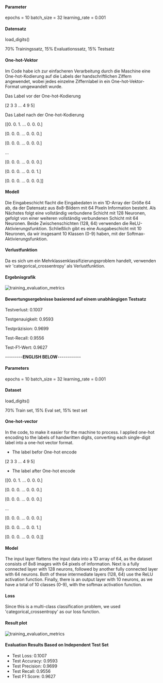 #### Parameter

epochs = 10
batch_size = 32
learning_rate = 0.001

#### Datensatz

load_digits()

70% Trainingssatz, 15% Evaluationssatz, 15% Testsatz

#### One-hot-Vektor

Im Code habe ich zur einfacheren Verarbeitung durch die Maschine eine One-hot-Kodierung auf die Labels der handschriftlichen Ziffern angewendet, wobei jedes einzelne Ziffernlabel in ein One-hot-Vektor-Format umgewandelt wurde.

Das Label vor der One-hot-Kodierung

[2 3 3 ... 4 9 5]

Das Label nach der One-hot-Kodierung

[[0. 0. 1. ... 0. 0. 0.]

[0. 0. 0. ... 0. 0. 0.]

[0. 0. 0. ... 0. 0. 0.]

...

[0. 0. 0. ... 0. 0. 0.]

[0. 0. 0. ... 0. 0. 1.]

[0. 0. 0. ... 0. 0. 0.]]

#### Modell

Die Eingabeschicht flacht die Eingabedaten in ein 1D-Array der Größe 64 ab, da der Datensatz aus 8x8-Bildern mit 64 Pixeln Information besteht. Als Nächstes folgt eine vollständig verbundene Schicht mit 128 Neuronen, gefolgt von einer weiteren vollständig verbundenen Schicht mit 64 Neuronen. Beide Zwischenschichten (128, 64) verwenden die ReLU-Aktivierungsfunktion. Schließlich gibt es eine Ausgabeschicht mit 10 Neuronen, da wir insgesamt 10 Klassen (0-9) haben, mit der Softmax-Aktivierungsfunktion.

#### Verlustfunktion

Da es sich um ein Mehrklassenklassifizierungsproblem handelt, verwenden wir 'categorical_crossentropy' als Verlustfunktion.

#### Ergebnisgrafik

![training_evaluation_metrics](https://github.com/user-attachments/assets/fb2bea6e-4487-4284-8cdd-71fc868177ce)

#### Bewertungsergebnisse basierend auf einem unabhängigen Testsatz

Testverlust: 0.1007

Testgenauigkeit: 0.9593

Testpräzision: 0.9699

Test-Recall: 0.9556

Test-F1-Wert: 0.9627






---------**ENGLISH BELOW**------------






#### Parameters
epochs = 10
batch_size = 32
learning_rate = 0.001

#### Dataset
load_digits()

70% Train set, 15% Eval set, 15% test set

#### **One-hot-vector**

In the code, to make it easier for the machine to process. I applied one-hot encoding to the labels of handwritten digits, converting each single-digit label into a one-hot vector format.

- The label befor One-hot encode
  
 [2 3 3 ... 4 9 5]
- The label after One-hot encode
  
 [[0. 0. 1. ... 0. 0. 0.]
 
 [0. 0. 0. ... 0. 0. 0.]
 
 [0. 0. 0. ... 0. 0. 0.]
 
 ...
 
 [0. 0. 0. ... 0. 0. 0.]
 
 [0. 0. 0. ... 0. 0. 1.]
 
 [0. 0. 0. ... 0. 0. 0.]]

#### Model

The input layer flattens the input data into a 1D array of 64, as the dataset consists of 8x8 images with 64 pixels of information. Next is a fully connected layer with 128 neurons, followed by another fully connected layer with 64 neurons. Both of these intermediate layers (128, 64) use the ReLU activation function. Finally, there is an output layer with 10 neurons, as we have a total of 10 classes (0-9), with the softmax activation function.

#### Loss

Since this is a multi-class classification problem, we used 'categorical_crossentropy' as our loss function.

#### Result plot
![training_evaluation_metrics](https://github.com/user-attachments/assets/fb2bea6e-4487-4284-8cdd-71fc868177ce)


#### Evaluation Results Based on Independent Test Set
- Test Loss: 0.1007
- Test Accuracy: 0.9593
- Test Precision: 0.9699
- Test Recall: 0.9556
- Test F1 Score: 0.9627
